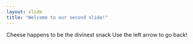 ```yaml
---
layout: slide
title: "Welcome to our second slide!"
---
```

Cheese happens to be the divinest snack
Use the left arrow to go back!
